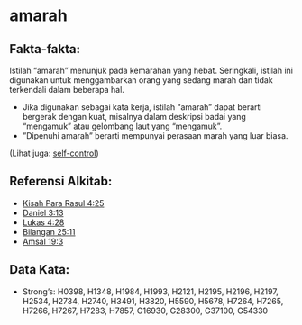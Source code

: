 # amarah

## Fakta-fakta:

Istilah “amarah” menunjuk pada kemarahan yang hebat. Seringkali, istilah ini digunakan untuk menggambarkan orang yang sedang marah dan tidak terkendali dalam beberapa hal.

* Jika digunakan sebagai kata kerja, istilah “amarah” dapat berarti bergerak dengan kuat, misalnya dalam deskripsi badai yang “mengamuk” atau gelombang laut yang “mengamuk”.
* ”Dipenuhi amarah” berarti mempunyai perasaan marah yang luar biasa.

(Lihat juga: [self-control](../other/selfcontrol.md))

## Referensi Alkitab:

* [Kisah Para Rasul 4:25](rc://en/tn/help/act/04/25)
* [Daniel 3:13](rc://en/tn/help/dan/03/13)
* [Lukas 4:28](rc://en/tn/help/luk/04/28)
* [Bilangan 25:11](rc://en/tn/help/num/25/11)
* [Amsal 19:3](rc://en/tn/help/pro/19/03)

## Data Kata:

* Strong’s: H0398, H1348, H1984, H1993, H2121, H2195, H2196, H2197, H2534, H2734, H2740, H3491, H3820, H5590, H5678, H7264, H7265, H7266, H7267, H7283, H7857, G16930, G28300, G37100, G54330
